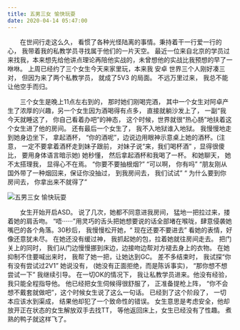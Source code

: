 ```yaml
---
title: 五男三女 愉快玩耍
date: 2020-04-14 05:47:00
---
```




　　在世间行走这么久， 看惯了各种光怪陆离的事情。秉持着干一行爱一行的心， 我带着我的私教学员寻找属于他们的一片天空。 最近一位来自北京的学员过来找我，本来想先给他讲点理论再陪他实战的，未曾想他的实战比我预想的早了一咻咻。 上周已经约了三个女生今天来家里玩，本来我 安卓 世界三个人刚好凑三对， 但因为来了两个私教学员， 就成了5V3 的局面。 不远万里过来， 我总不能让他空手而归。

　　三个女生是晚上11点左右到的， 那时她们刚喝完酒， 其中一个女生对阿卓产生了浓厚的兴趣，另一个女生因为酒喝得有点多， 直接就躺沙发上了， 一副“我今天就睡这了， 你自己看着办吧”的神态， 这个时候，世界就很“热心肠”地扶着这个女生进了他的房间。 还有最后一个女生了， 我不入地狱谁入地狱。 我慢慢地走到她身边坐下， 拿起酒杯， “你的酒呢”，边说边用眼神示意桌上她的酒杯。(注意， 一定不要拿着酒杯走到妹子跟前， 对妹子说“来，我们喝杯酒” ，显得很傻比， 要用身体语言暗示她) 她秒懂， 然后拿起酒杯和我喝了一杯。 和她聊天， 她不太搭理我， 显得心不在焉。 “你要不要抽根烟?” “可以啊， 你有吗” “朋友刚从国外带了一种烟回来，保证你没抽过， 到我房间去， 我们试试” “ 为什么要到你房间去， 你拿出来不就得了”

![五男三女 愉快玩耍](/img/6bbc197459620c39cb34253be0c326bf.jpg)

　　女生开始开启ASD。 说了几次，她都不同意进我房间， 猛地一把拉过来，搂着她的肩舌吻。 “唔······”用灵巧的舌头把她想要说的话全部堵在喉咙，肆意侵袭她嘴巴的各个角落。30秒后， 我慢慢松开她，“ 现在还要不要进去” 看她的表情，好像还意犹未尽。 在她还没有缓过神， 我抓起她的包，拉着她就往房间走去。 把门关上的同时， 我们从门边慢慢挪到床边，边接吻边帮对方褪去身上的衣物。 在她抑制不住要喊出来时， 我帮了她一把，让她达到GC。 差不多结束时， 我试探“你有没有尝试过2V1” 她说没有， (她没有正面拒绝，而是陈诉事实)， “那你想不想尝试一下” 我继续引导。 在一切OK的情况下， 我让私教学员进来。他没有经验， 我只能全程指导他。 他已经把女生伺候得很舒服了， 正准备提枪上阵， “你不会想不戴套就做吧”，这个时候女生说了这么一句话。 已经到了这个阶段了， 一切本应该水到渠成， 结果他却犯了一个致命性的错误。 女生意思是考虑安全，他却放开正在状态的女生解放双手去找TT， 等他返回床上，女生已经没有了性趣。 煮熟的鸭子就这样飞了。